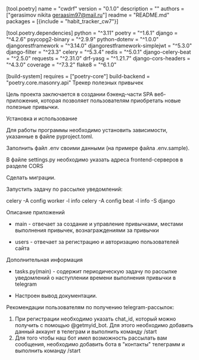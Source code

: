 [tool.poetry]
name = "cwdrf"
version = "0.1.0"
description = ""
authors = ["gerasimov nikita <geraasim97@mail.ru>"]
readme = "README.md"
packages = [{include = "habit_tracker_cw7"}]

[tool.poetry.dependencies]
python = "^3.11"
poetry = "^1.6.1"
django = "^4.2.6"
psycopg2-binary = "^2.9.9"
python-dotenv = "^1.0.0"
djangorestframework = "^3.14.0"
djangorestframework-simplejwt = "^5.3.0"
django-filter = "^23.3"
celery = "^5.3.4"
redis = "^5.0.1"
django-celery-beat = "^2.5.0"
requests = "^2.31.0"
drf-yasg = "^1.21.7"
django-cors-headers = "^4.3.0"
coverage = "^7.3.2"
flake8 = "^6.1.0"


[build-system]
requires = ["poetry-core"]
build-backend = "poetry.core.masonry.api"
Трекер полезных привычек

Цель проекта заключается в создании бэкенд-части SPA веб-приложения, 
которая позволяет пользователям приобретать новые полезные привычки.


Установка и использование

Для работы программы необходимо установить зависимости, указанные в файле pyproject.toml.

Заполнить файл .env своими данными (на примере файла .env.sample).

В файле settings.py необходимо указать адреса frontend-серверов в разделе CORS

Сделать миграции.

Запустить задачу по рассылке уведомлений:

celery -A config worker -l info
celery -A config beat -l info -S django


Описание приложений

- main - отвечает за создание и управление привычками, местами выполнения привычек, вознаграждениями за привычки

- users - отвечает за регистрацию и авторизацию пользователей сайта


Дополнительная информация

- tasks.py(main) - содержит периодическую задачу по рассылке уведомлений о наступлении времени выполнения привычки в telegram

- Настроен вывод документации.


Рекомендации пользователям по получению telegram-рассылок:
1) При регистрации необходимо указать chat_id, который можно получить с помощью @getmyid_bot. 
Для этого необходимо добавить данный аккаунт в телеграм и выполнить команду /start
2) Для того чтобы наш бот имел возможность рассылать вам сообщения, необходимо добавить бота в "контакты" телеграмм
и выполнить команду /start